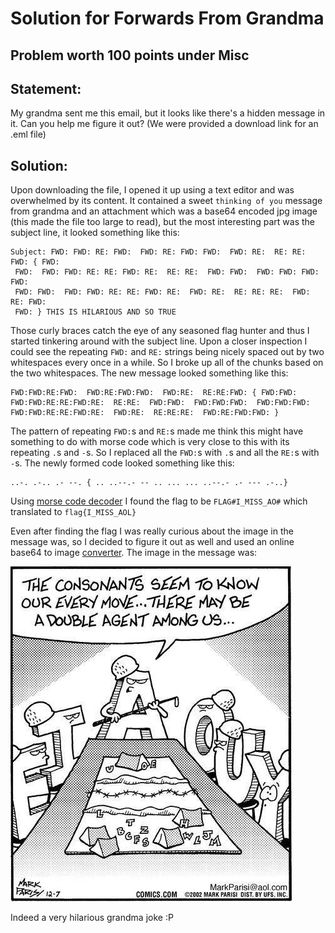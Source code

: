 # Solution for Forwards From Grandma 

## Problem worth 100 points under Misc
## Statement:
My grandma sent me this email, but it looks like there's a hidden message in it. Can you help me figure it out?
(We were provided a download link for an .eml file)

## Solution:
Upon downloading the file, I opened it up using a text editor and was overwhelmed by its content. It contained a sweet ```thinking of you``` message from grandma and an attachment which was a base64 encoded jpg image (this made the file too large to read), but the most interesting part was the subject line, it looked something like this:
```
Subject: FWD: FWD: RE: FWD:  FWD: RE: FWD: FWD:  FWD: RE:  RE: RE: FWD: { FWD:
 FWD:  FWD: FWD: RE: RE: FWD: RE:  RE: RE:  FWD: FWD:  FWD: FWD: FWD:  FWD:
 FWD: FWD:  FWD: FWD: RE: RE: FWD: RE:  FWD: RE:  RE: RE: RE:  FWD: RE: FWD:
 FWD: } THIS IS HILARIOUS AND SO TRUE
```
 Those curly braces catch the eye of any seasoned flag hunter and thus I started tinkering around with the subject line. Upon a closer inspection I could see the repeating ```FWD:``` and ```RE:``` strings being nicely spaced out by two whitespaces every once in a while. So I broke up all of the chunks based on the two whitespaces. The new message looked something like this:
```
FWD:FWD:RE:FWD:  FWD:RE:FWD:FWD:  FWD:RE:  RE:RE:FWD: { FWD:FWD:  FWD:FWD:RE:RE:FWD:RE:  RE:RE:  FWD:FWD:  FWD:FWD:FWD:  FWD:FWD:FWD: FWD:FWD:RE:RE:FWD:RE:  FWD:RE:  RE:RE:RE:  FWD:RE:FWD:FWD: } 
```
The pattern of repeating ```FWD:```s and ```RE:```s made me think this might have something to do with morse code which is very close to this with its repeating ```.```s and ```-```s. So I replaced all the ```FWD:```s with ```.```s and all the ```RE:```s with ```-```s. The newly formed code looked something like this:
```
..-. .-.. .- --. { .. ..--.- -- .. ... ... ..--.- .- --- .-..}
```
Using [morse code decoder](https://morsedecoder.com/) I found the flag to be ```FLAG#I_MISS_AO#``` which translated to ```flag{I_MISS_AOL}```

Even after finding the flag I was really curious about the image in the message was, so I decided to figure it out as well and used an online base64 to image [converter](https://codebeautify.org/base64-to-image-converter). 
The image in the message was:

![grandma's message](images/grandma.jpg)

Indeed a very hilarious grandma joke :P
